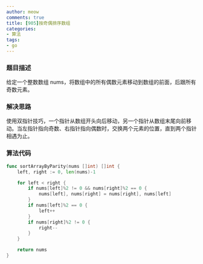 ```yaml
---
author: meow
comments: true
title: [905]按奇偶排序数组
categories:
- 算法
tags:
- go
---
```


### 题目描述
给定一个整数数组 nums，将数组中的所有偶数元素移动到数组的前面，后跟所有奇数元素。

### 解决思路
使用双指针技巧，一个指针从数组开头向后移动，另一个指针从数组末尾向前移动。当左指针指向奇数、右指针指向偶数时，交换两个元素的位置，直到两个指针相遇为止。

### 算法代码

```go
func sortArrayByParity(nums []int) []int {
    left, right := 0, len(nums)-1

    for left < right {
        if nums[left]%2 != 0 && nums[right]%2 == 0 {
            nums[left], nums[right] = nums[right], nums[left]
        }
        if nums[left]%2 == 0 {
            left++
        }
        if nums[right]%2 != 0 {
            right--
        }
    }

    return nums
}
```


